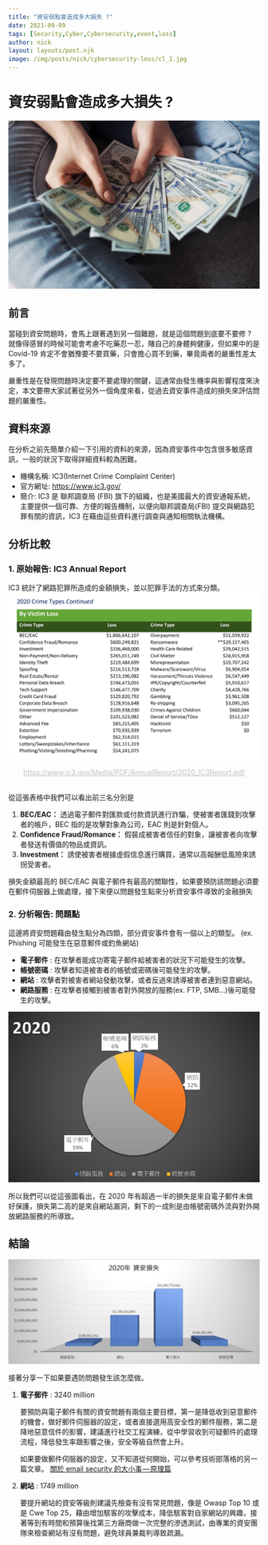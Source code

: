 ```yaml
---
title: "資安弱點會造成多大損失 ?"
date: 2021-09-09
tags: [Security,Cyber,Cybersecurity,event,loss]
author: nick
layout: layouts/post.njk
image: /img/posts/nick/cybersecurity-loss/cl_1.jpg
---
```

# 資安弱點會造成多大損失 ?
![](/img/posts/nick/cybersecurity-loss/cl_1.jpg)

## 前言
當碰到資安問題時，會馬上跟著遇到另一個難題，就是這個問題到底要不要修 ? 就像得感冒的時候可能會考慮不吃藥忍一忍，賭自己的身體夠健康，但如果中的是 Covid-19 肯定不會猶豫要不要買藥，只會擔心買不到藥，畢竟兩者的嚴重性差太多了。

<!-- summary -->
嚴重性是在發現問題時決定要不要處理的關鍵，這通常由發生機率與影響程度來決定，本文要帶大家試著從另外一個角度來看，從過去資安事件造成的損失來評估問題的嚴重性。
<!-- summary -->

## 資料來源
在分析之前先簡單介紹一下引用的資料的來源，因為資安事件中包含很多敏感資訊，一般的狀況下取得詳細資料較為困難。
* 機構名稱: IC3(Internet Crime Complaint Center)
* 官方網址: https://www.ic3.gov/
* 簡介:
    IC3 是 聯邦調查局 (FBI) 旗下的組織，也是美國最大的資安通報系統，主要提供一個可靠、方便的報告機制，以便向聯邦調查局(FBI) 提交與網路犯罪有關的資訊，IC3 在藉由這些資料進行調查與通知相關執法機構。

## 分析比較
### 1. 原始報告: IC3 Annual Report
IC3 統計了網路犯罪所造成的金額損失，並以犯罪手法的方式來分類。
![](/img/posts/nick/cybersecurity-loss/cl_2.jpg)
<center style="font-size:14px;color:#C0C0C0;text-decoration:underline">https://www.ic3.gov/Media/PDF/AnnualReport/2020_IC3Report.pdf</center>

<br>

從這張表格中我們可以看出前三名分別是
1. **BEC/EAC：** 
透過電子郵件對匯款或付款資訊進行詐騙，使被害者匯錢到攻擊者的帳戶，BEC 指的是攻擊對象為公司，EAC 則是針對個人。
2. **Confidence Fraud/Romance：**
假裝成被害者信任的對象，讓被害者向攻擊者發送有價值的物品或資訊。
3. **Investment：**
誘使被害者根據虛假信息進行購買，通常以高報酬低風險來誘拐受害者。

損失金額最高的 BEC/EAC 與電子郵件有最高的關聯性，如果要預防該問題必須要在郵件伺服器上做處理，接下來便以問題發生點來分析資安事件導致的金融損失


### 2. 分析報告: 問題點
這邊將資安問題藉由發生點分為四類，部分資安事件會有一個以上的類型。
(ex. Phishing 可能發生在惡意郵件或釣魚網站)
* **電子郵件** : 在攻擊者能成功寄電子郵件給被害者的狀況下可能發生的攻擊。
* **帳號密碼** : 攻擊者知道被害者的帳號或密碼後可能發生的攻擊。
* **網站** : 攻擊者對被害者網站發動攻擊，或者反過來誘導被害者連到惡意網站。
* **網路服務** : 在攻擊者接觸到被害者對外開放的服務(ex. FTP, SMB...)後可能發生的攻擊。

<img data-deopt="true" src="/img/posts/nick/cybersecurity-loss/cl_3.jpg">

所以我們可以從這張圖看出，在 2020 年有超過一半的損失是來自電子郵件未做好保護，損失第二高的是來自網站漏洞，剩下的一成則是由帳號密碼外流與對外開放網路服務的所導致。

## 結論
<img data-deopt="true" src="/img/posts/nick/cybersecurity-loss/cl_4.jpg">

接著分享一下如果要遇防問題發生該怎麼做。

1. **電子郵件** : 3240 million

    要預防與電子郵件有關的資安問題有兩個主要目標，第一是降低收到惡意郵件的機會，做好郵件伺服器的設定，或者直接選用高安全性的郵件服務，第二是降地惡意信件的影響，建議進行社交工程演練，從中學習收到可疑郵件的處理流程，降低發生率跟影響之後，安全等級自然會上升。

    如果要做郵件伺服器的設定，又不知道從何開始，可以參考技術部落格的另一篇文章。
    [關於 email security 的大小事 — 原理篇](https://tech-blog.cymetrics.io/posts/crystal/email-sec-theory/)

2. **網站** : 1749 million
    
    要提升網站的資安等級則建議先檢查有沒有常見問題，像是 Owasp Top 10 或是 Cwe Top 25，藉由增加駭客的攻擊成本，降低駭客對自家網站的興趣，接著等到有時間和預算後找第三方廠商做一次完整的滲透測試，由專業的資安團隊來檢查網站有沒有問題，避免球員兼裁判導致疏漏。


